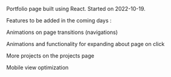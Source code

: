 Portfolio page built using React. Started on 2022-10-19.

Features to be added in the coming days : 

Animations on page transitions (navigations) 

Animations and functionality for expanding about page on click

More projects on the projects page

Mobile view optimization